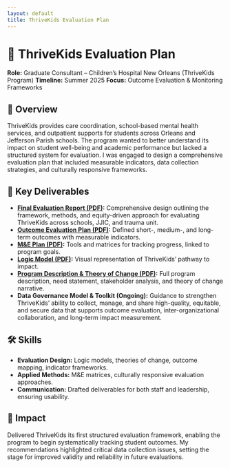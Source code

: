 ```yaml
---
layout: default
title: ThriveKids Evaluation Plan
---
```


# 🌱 ThriveKids Evaluation Plan
**Role:** Graduate Consultant – Children’s Hospital New Orleans (ThriveKids Program)
**Timeline:** Summer 2025
**Focus:** Outcome Evaluation & Monitoring Frameworks

## 📌 Overview
ThriveKids provides care coordination, school-based mental health services, and outpatient supports for students across Orleans and Jefferson Parish schools. The program wanted to better understand its impact on student well-being and academic performance but lacked a structured system for evaluation. I was engaged to design a comprehensive evaluation plan that included measurable indicators, data collection strategies, and culturally responsive frameworks.

## 📂 Key Deliverables
- **[Final Evaluation Report (PDF)](Final-Evaluation-Design-ThriveKids.pdf):** Comprehensive design outlining the framework, methods, and equity-driven approach for evaluating ThriveKids across schools, JJIC, and trauma unit.  
- **[Outcome Evaluation Plan (PDF)](ThriveKids-Outcome-Evaluation-Plan.pdf):** Defined short-, medium-, and long-term outcomes with measurable indicators.  
- **[M&E Plan (PDF)](ME-Plan-ThriveKids.pdf):** Tools and matrices for tracking progress, linked to program goals.  
- **[Logic Model (PDF)](Logic-Model-ThriveKids.pdf):** Visual representation of ThriveKids’ pathway to impact.  
- **[Program Description & Theory of Change (PDF)](Program-Description-Theory-of-Change.pdf):** Full program description, need statement, stakeholder analysis, and theory of change narrative.  
- **Data Governance Model & Toolkit (Ongoing):** Guidance to strengthen ThriveKids’ ability to collect, manage, and share high-quality, equitable, and secure data that supports outcome evaluation, inter-organizational collaboration, and long-term impact measurement.

## 🛠️ Skills
- **Evaluation Design:** Logic models, theories of change, outcome mapping, indicator frameworks.
- **Applied Methods:** M&E matrices, culturally responsive evaluation approaches.
- **Communication:** Drafted deliverables for both staff and leadership, ensuring usability.
  
## 🌟 Impact
Delivered ThriveKids its first structured evaluation framework, enabling the program to begin systematically tracking student outcomes. My recommendations highlighted critical data collection issues, setting the stage for improved validity and reliability in future evaluations.
